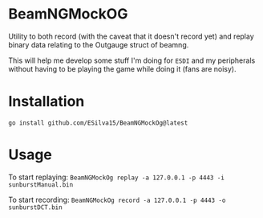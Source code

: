 # BeamNGMockOG
Utility to both record (with the caveat that it doesn't record yet) and replay
binary data relating to the Outgauge struct of beamng.

This will help me develop some stuff I'm doing for `ESDI` and my peripherals
without having to be playing the game while doing it (fans are noisy).


# Installation
`go install github.com/ESilva15/BeamNGMockOg@latest`


# Usage
To start replaying:
`BeamNGMockOg replay -a 127.0.0.1 -p 4443 -i sunburstManual.bin`

To start recording:
`BeamNGMockOg record -a 127.0.0.1 -p 4443 -o sunburstDCT.bin`
